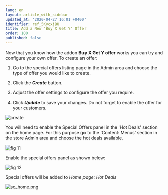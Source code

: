 ```yaml
---
lang: en
layout: article_with_sidebar
updated_at: '2020-04-27 16:01 +0400'
identifier: ref_5KycxjBU
title: Add a New 'Buy X Get Y' Offer
order: 100
published: false
---
```

Now that you know how the addon **Buy X Get Y offer** works you can try and configure your own offer. To create an offer:

1. Go to the special offers listing page in the Admin area and choose the type of offer you would like to create.

2. Click the _**Create**_ button. 

3. Adjust the offer settings to configure the offer you require. 
 
4. Click _**Update**_ to save your changes. Do not forget to enable the offer for your customers. 

![create]({{site.baseurl}}/attachments/buy_create.png)

You will need to enable the Special Offers panel in the 'Hot Deals' section on the home page. For this purpose go to the 'Content: Menus' section in the store Admin area and choose the hot deals available.

![fig 11]({{site.baseurl}}/attachments/menus.png)

Enable the special offers panel as shown below:

![fig 12]({{site.baseurl}}/attachments/enable_so.png)

Special offers will be added to _Home page: Hot Deals_

![so_home.png]({{site.baseurl}}/attachments/so_home.png)


